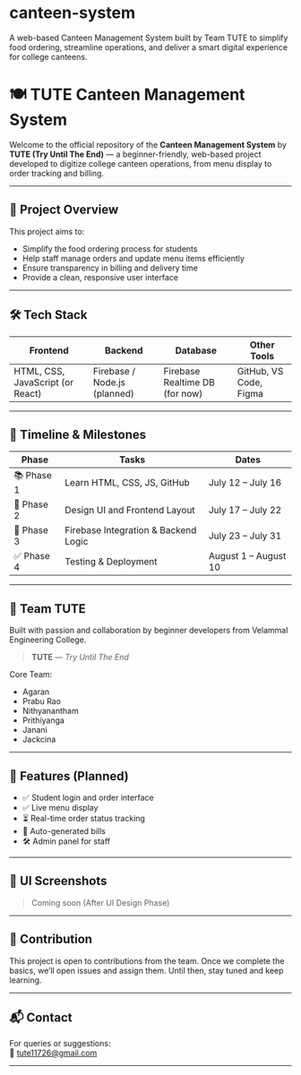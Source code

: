 # canteen-system
A web-based Canteen Management System built by Team TUTE to simplify food ordering, streamline operations, and deliver a smart digital experience for college canteens.
# 🍽️ TUTE Canteen Management System

Welcome to the official repository of the **Canteen Management System** by **TUTE (Try Until The End)** — a beginner-friendly, web-based project developed to digitize college canteen operations, from menu display to order tracking and billing.

---

## 🚀 Project Overview

This project aims to:
- Simplify the food ordering process for students
- Help staff manage orders and update menu items efficiently
- Ensure transparency in billing and delivery time
- Provide a clean, responsive user interface

---

## 🛠️ Tech Stack

| Frontend | Backend | Database | Other Tools |
| -------- | ------- | -------- | ----------- |
| HTML, CSS, JavaScript (or React) | Firebase / Node.js (planned) | Firebase Realtime DB (for now) | GitHub, VS Code, Figma |

---

## 📅 Timeline & Milestones

| Phase | Tasks | Dates |
|------|--------|--------|
| 📚 Phase 1 | Learn HTML, CSS, JS, GitHub | July 12 – July 16 |
| 🎨 Phase 2 | Design UI and Frontend Layout | July 17 – July 22 |
| 🔗 Phase 3 | Firebase Integration & Backend Logic | July 23 – July 31 |
| ✅ Phase 4 | Testing & Deployment | August 1 – August 10 |

---

## 👥 Team TUTE

Built with passion and collaboration by beginner developers from Velammal Engineering College.

> **TUTE** — *Try Until The End*

Core Team:
- Agaran 
- Prabu Rao
- Nithyanantham
- Prithiyanga
- Janani
- Jackcina

---

## 📌 Features (Planned)

- ✅ Student login and order interface
- ✅ Live menu display
- ⏳ Real-time order status tracking
- 🧾 Auto-generated bills
- 🛠️ Admin panel for staff

---

## 📸 UI Screenshots

> Coming soon (After UI Design Phase)

---

## 🤝 Contribution

This project is open to contributions from the team. Once we complete the basics, we’ll open issues and assign them. Until then, stay tuned and keep learning.

---

## 📬 Contact

For queries or suggestions:  
📧 tute11726@gmail.com

---

